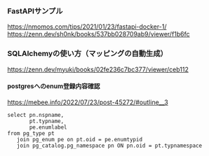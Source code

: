 ### FastAPIサンプル
https://nmomos.com/tips/2021/01/23/fastapi-docker-1/
https://zenn.dev/sh0nk/books/537bb028709ab9/viewer/f1b6fc

### SQLAlchemyの使い方（マッピングの自動生成）
https://zenn.dev/myuki/books/02fe236c7bc377/viewer/ceb112


#### postgresへのenum登録内容確認
https://mebee.info/2022/07/23/post-45272/#outline__3
```
select pn.nspname,
       pt.typname,
       pe.enumlabel
from pg_type pt
   join pg_enum pe on pt.oid = pe.enumtypid
   join pg_catalog.pg_namespace pn ON pn.oid = pt.typnamespace
```
